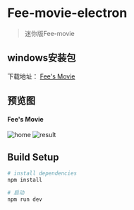 # Fee-movie-electron

> 迷你版Fee-movie

## windows安装包
下载地址： [Fee's Movie](http://pan.baidu.com/s/1qXARJoK)

## 预览图
#### Fee's Movie
![home](https://github.com/Fee-ing/previewImages/blob/master/Fee-movie-search/home.png)
![result](https://github.com/Fee-ing/previewImages/blob/master/Fee-movie-search/result.png)

## Build Setup

``` bash
# install dependencies
npm install

# 启动
npm run dev

```
